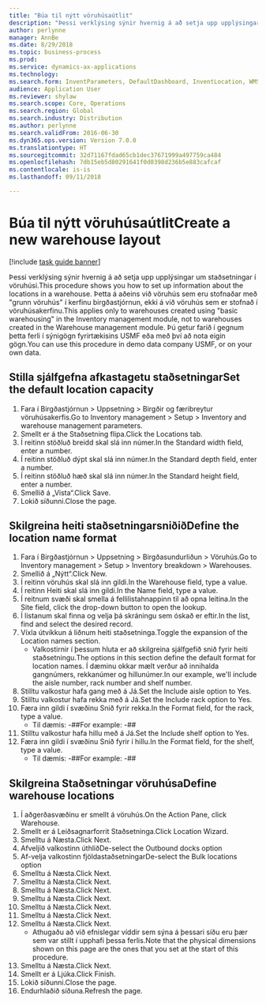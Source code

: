 ```yaml
--- 
title: "Búa til nýtt vöruhúsaútlit"
description: "Þessi verklýsing sýnir hvernig á að setja upp upplýsingar um staðsetningar í vöruhúsi."
author: perlynne
manager: AnnBe
ms.date: 8/29/2018
ms.topic: business-process
ms.prod: 
ms.service: dynamics-ax-applications
ms.technology: 
ms.search.form: InventParameters, DefaultDashboard, InventLocation, WMSLocationWizard
audience: Application User
ms.reviewer: shylaw
ms.search.scope: Core, Operations
ms.search.region: Global
ms.search.industry: Distribution
ms.author: perlynne
ms.search.validFrom: 2016-06-30
ms.dyn365.ops.version: Version 7.0.0
ms.translationtype: HT
ms.sourcegitcommit: 32d71167fdad65cb1dec37671999a497759ca484
ms.openlocfilehash: 7db15eb5d80291641f0d0398d236b5e883cafcaf
ms.contentlocale: is-is
ms.lasthandoff: 09/11/2018

---
```

# <a name="create-a-new-warehouse-layout"></a><span data-ttu-id="e1cbd-103">Búa til nýtt vöruhúsaútlit</span><span class="sxs-lookup"><span data-stu-id="e1cbd-103">Create a new warehouse layout</span></span>

[!include [task guide banner](../../includes/task-guide-banner.md)]

<span data-ttu-id="e1cbd-104">Þessi verklýsing sýnir hvernig á að setja upp upplýsingar um staðsetningar í vöruhúsi.</span><span class="sxs-lookup"><span data-stu-id="e1cbd-104">This procedure shows you how to set up information about the locations in a warehouse.</span></span> <span data-ttu-id="e1cbd-105">Þetta á aðeins við vöruhús sem eru stofnaðar með "grunn vöruhús" í kerfinu birgðastjórnun, ekki á við vöruhús sem er stofnað í vöruhúsakerfinu.</span><span class="sxs-lookup"><span data-stu-id="e1cbd-105">This applies only to warehouses created using "basic warehousing" in the Inventory management module, not to warehouses created in the Warehouse management module.</span></span> <span data-ttu-id="e1cbd-106">Þú getur farið í gegnum þetta ferli í sýnigögn fyrirtækisins USMF eða með því að nota eigin gögn.</span><span class="sxs-lookup"><span data-stu-id="e1cbd-106">You can use this procedure in demo data company USMF, or on your own data.</span></span>


## <a name="set-the-default-location-capacity"></a><span data-ttu-id="e1cbd-107">Stilla sjálfgefna afkastagetu staðsetningar</span><span class="sxs-lookup"><span data-stu-id="e1cbd-107">Set the default location capacity</span></span>
1. <span data-ttu-id="e1cbd-108">Fara í Birgðastjórnun > Uppsetning > Birgðir og færibreytur vöruhúsakerfis.</span><span class="sxs-lookup"><span data-stu-id="e1cbd-108">Go to Inventory management > Setup > Inventory and warehouse management parameters.</span></span>
2. <span data-ttu-id="e1cbd-109">Smellt er á the Staðsetning flipa.</span><span class="sxs-lookup"><span data-stu-id="e1cbd-109">Click the Locations tab.</span></span>
3. <span data-ttu-id="e1cbd-110">Í reitinn stöðluð breidd skal slá inn númer.</span><span class="sxs-lookup"><span data-stu-id="e1cbd-110">In the Standard width field, enter a number.</span></span>
4. <span data-ttu-id="e1cbd-111">Í reitinn stöðluð dýpt skal slá inn númer.</span><span class="sxs-lookup"><span data-stu-id="e1cbd-111">In the Standard depth field, enter a number.</span></span>
5. <span data-ttu-id="e1cbd-112">Í reitinn stöðluð hæð skal slá inn númer.</span><span class="sxs-lookup"><span data-stu-id="e1cbd-112">In the Standard height field, enter a number.</span></span>
6. <span data-ttu-id="e1cbd-113">Smellið á „Vista“.</span><span class="sxs-lookup"><span data-stu-id="e1cbd-113">Click Save.</span></span>
7. <span data-ttu-id="e1cbd-114">Lokið síðunni.</span><span class="sxs-lookup"><span data-stu-id="e1cbd-114">Close the page.</span></span>

## <a name="define-the-location-name-format"></a><span data-ttu-id="e1cbd-115">Skilgreina heiti staðsetningarsniðið</span><span class="sxs-lookup"><span data-stu-id="e1cbd-115">Define the location name format</span></span>
1. <span data-ttu-id="e1cbd-116">Fara í Birgðastjórnun > Uppsetning > Birgðasundurliðun > Vöruhús.</span><span class="sxs-lookup"><span data-stu-id="e1cbd-116">Go to Inventory management > Setup > Inventory breakdown > Warehouses.</span></span>
2. <span data-ttu-id="e1cbd-117">Smellið á „Nýtt“.</span><span class="sxs-lookup"><span data-stu-id="e1cbd-117">Click New.</span></span>
3. <span data-ttu-id="e1cbd-118">Í reitinn vöruhús skal slá inn gildi.</span><span class="sxs-lookup"><span data-stu-id="e1cbd-118">In the Warehouse field, type a value.</span></span>
4. <span data-ttu-id="e1cbd-119">Í reitinn Heiti skal slá inn gildi.</span><span class="sxs-lookup"><span data-stu-id="e1cbd-119">In the Name field, type a value.</span></span>
5. <span data-ttu-id="e1cbd-120">Í reitnum svæði skal smella á fellilistahnappinn til að opna leitina.</span><span class="sxs-lookup"><span data-stu-id="e1cbd-120">In the Site field, click the drop-down button to open the lookup.</span></span>
6. <span data-ttu-id="e1cbd-121">Í listanum skal finna og velja þá skráningu sem óskað er eftir.</span><span class="sxs-lookup"><span data-stu-id="e1cbd-121">In the list, find and select the desired record.</span></span>
7. <span data-ttu-id="e1cbd-122">Víxla útvíkkun á liðnum heiti staðsetninga.</span><span class="sxs-lookup"><span data-stu-id="e1cbd-122">Toggle the expansion of the Location names section.</span></span>
    * <span data-ttu-id="e1cbd-123">Valkostirnir í þessum hluta er að skilgreina sjálfgefið snið fyrir heiti staðsetningu.</span><span class="sxs-lookup"><span data-stu-id="e1cbd-123">The options in this section define the default format for location names.</span></span> <span data-ttu-id="e1cbd-124">Í dæminu okkar mælt verður að innihalda gangnúmers, rekkanúmer og hillunúmer.</span><span class="sxs-lookup"><span data-stu-id="e1cbd-124">In our example, we'll include the aisle number, rack number and shelf number.</span></span>  
8. <span data-ttu-id="e1cbd-125">Stilltu valkostur hafa gang með á Já.</span><span class="sxs-lookup"><span data-stu-id="e1cbd-125">Set the Include aisle option to Yes.</span></span>
9. <span data-ttu-id="e1cbd-126">Stilltu valkostur hafa rekka með á Já.</span><span class="sxs-lookup"><span data-stu-id="e1cbd-126">Set the Include rack option to Yes.</span></span> 
10. <span data-ttu-id="e1cbd-127">Færa inn gildi í svæðinu Snið fyrir rekka.</span><span class="sxs-lookup"><span data-stu-id="e1cbd-127">In the Format field, for the rack, type a value.</span></span>
    * <span data-ttu-id="e1cbd-128">Til dæmis: -##</span><span class="sxs-lookup"><span data-stu-id="e1cbd-128">For example: -##</span></span>  
11. <span data-ttu-id="e1cbd-129">Stilltu valkostur hafa hillu með á Já.</span><span class="sxs-lookup"><span data-stu-id="e1cbd-129">Set the Include shelf option to Yes.</span></span>
12. <span data-ttu-id="e1cbd-130">Færa inn gildi í svæðinu Snið fyrir í hillu.</span><span class="sxs-lookup"><span data-stu-id="e1cbd-130">In the Format field, for the shelf, type a value.</span></span>
    * <span data-ttu-id="e1cbd-131">Til dæmis: -##</span><span class="sxs-lookup"><span data-stu-id="e1cbd-131">For example: -##</span></span>  

## <a name="define-warehouse-locations"></a><span data-ttu-id="e1cbd-132">Skilgreina Staðsetningar vöruhúsa</span><span class="sxs-lookup"><span data-stu-id="e1cbd-132">Define warehouse locations</span></span>
1. <span data-ttu-id="e1cbd-133">Í aðgerðasvæðinu er smellt á vöruhús.</span><span class="sxs-lookup"><span data-stu-id="e1cbd-133">On the Action Pane, click Warehouse.</span></span>
2. <span data-ttu-id="e1cbd-134">Smellt er á Leiðsagnarforrit Staðsetninga.</span><span class="sxs-lookup"><span data-stu-id="e1cbd-134">Click Location Wizard.</span></span>
3. <span data-ttu-id="e1cbd-135">Smelltu á Næsta.</span><span class="sxs-lookup"><span data-stu-id="e1cbd-135">Click Next.</span></span>
4. <span data-ttu-id="e1cbd-136">Afveljið valkostinn úthlið</span><span class="sxs-lookup"><span data-stu-id="e1cbd-136">De-select the Outbound docks option</span></span>
5. <span data-ttu-id="e1cbd-137">Af-velja valkostinn fjöldastaðsetningar</span><span class="sxs-lookup"><span data-stu-id="e1cbd-137">De-select the Bulk locations option</span></span>
6. <span data-ttu-id="e1cbd-138">Smelltu á Næsta.</span><span class="sxs-lookup"><span data-stu-id="e1cbd-138">Click Next.</span></span>
7. <span data-ttu-id="e1cbd-139">Smelltu á Næsta.</span><span class="sxs-lookup"><span data-stu-id="e1cbd-139">Click Next.</span></span>
8. <span data-ttu-id="e1cbd-140">Smelltu á Næsta.</span><span class="sxs-lookup"><span data-stu-id="e1cbd-140">Click Next.</span></span>
9. <span data-ttu-id="e1cbd-141">Smelltu á Næsta.</span><span class="sxs-lookup"><span data-stu-id="e1cbd-141">Click Next.</span></span>
10. <span data-ttu-id="e1cbd-142">Smelltu á Næsta.</span><span class="sxs-lookup"><span data-stu-id="e1cbd-142">Click Next.</span></span>
11. <span data-ttu-id="e1cbd-143">Smelltu á Næsta.</span><span class="sxs-lookup"><span data-stu-id="e1cbd-143">Click Next.</span></span>
12. <span data-ttu-id="e1cbd-144">Smelltu á Næsta.</span><span class="sxs-lookup"><span data-stu-id="e1cbd-144">Click Next.</span></span>
    * <span data-ttu-id="e1cbd-145">Athugaðu að við efnislegar víddir sem sýna á þessari síðu eru þær sem var stillt í upphafi þessa ferlis.</span><span class="sxs-lookup"><span data-stu-id="e1cbd-145">Note that the physical dimensions shown on this page are the ones that you set at the start of this procedure.</span></span>  
13. <span data-ttu-id="e1cbd-146">Smelltu á Næsta.</span><span class="sxs-lookup"><span data-stu-id="e1cbd-146">Click Next.</span></span>
14. <span data-ttu-id="e1cbd-147">Smellt er á Ljúka.</span><span class="sxs-lookup"><span data-stu-id="e1cbd-147">Click Finish.</span></span>
15. <span data-ttu-id="e1cbd-148">Lokið síðunni.</span><span class="sxs-lookup"><span data-stu-id="e1cbd-148">Close the page.</span></span>
16. <span data-ttu-id="e1cbd-149">Endurhlaðið síðuna.</span><span class="sxs-lookup"><span data-stu-id="e1cbd-149">Refresh the page.</span></span>


